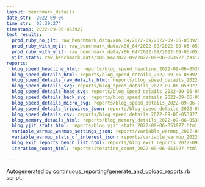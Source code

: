```yaml
---
layout: benchmark_details
date_str: '2022-09-06'
time_str: '05:39:27'
timestamp: 2022-09-06-053927
test_results:
  prod_ruby_no_jit: raw_benchmark_data/x86_64/2022-09/2022-09-06-053927_basic_benchmark_prod_ruby_no_jit.json
  prod_ruby_with_mjit: raw_benchmark_data/x86_64/2022-09/2022-09-06-053927_basic_benchmark_prod_ruby_with_mjit.json
  prod_ruby_with_yjit: raw_benchmark_data/x86_64/2022-09/2022-09-06-053927_basic_benchmark_prod_ruby_with_yjit.json
  yjit_stats: raw_benchmark_data/x86_64/2022-09/2022-09-06-053927_basic_benchmark_yjit_stats.json
reports:
  blog_speed_headline_html: reports/blog_speed_headline_2022-09-06-053927.html
  blog_speed_details_html: reports/blog_speed_details_2022-09-06-053927.html
  blog_speed_details_raw_details_html: reports/blog_speed_details_2022-09-06-053927.raw_details.html
  blog_speed_details_svg: reports/blog_speed_details_2022-09-06-053927.svg
  blog_speed_details_head_svg: reports/blog_speed_details_2022-09-06-053927.head.svg
  blog_speed_details_back_svg: reports/blog_speed_details_2022-09-06-053927.back.svg
  blog_speed_details_micro_svg: reports/blog_speed_details_2022-09-06-053927.micro.svg
  blog_speed_details_tripwires_json: reports/blog_speed_details_2022-09-06-053927.tripwires.json
  blog_speed_details_csv: reports/blog_speed_details_2022-09-06-053927.csv
  blog_memory_details_html: reports/blog_memory_details_2022-09-06-053927.html
  blog_yjit_stats_html: reports/blog_yjit_stats_2022-09-06-053927.html
  variable_warmup_warmup_settings_json: reports/variable_warmup_2022-09-06-053927.warmup_settings.json
  variable_warmup_stats_of_interest_json: reports/variable_warmup_2022-09-06-053927.stats_of_interest.json
  blog_exit_reports_bench_list_html: reports/blog_exit_reports_2022-09-06-053927.bench_list.html
  iteration_count_html: reports/iteration_count_2022-09-06-053927.html

---
```

Autogenerated by continuous_reporting/generate_and_upload_reports.rb script.
